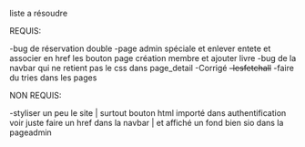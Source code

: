 liste a résoudre

REQUIS:

-bug de réservation double
-page admin spéciale et enlever entete et associer en href les bouton page création membre et ajouter livre
-bug de la navbar qui ne retient pas le css dans page_detail
-Corrigé 
    ~~-lesfetchall~~
    -faire du tries dans les pages


NON REQUIS:

-styliser un peu le site | surtout bouton html importé dans authentification voir juste faire un href dans la navbar | et affiché un fond bien sio dans la pageadmin